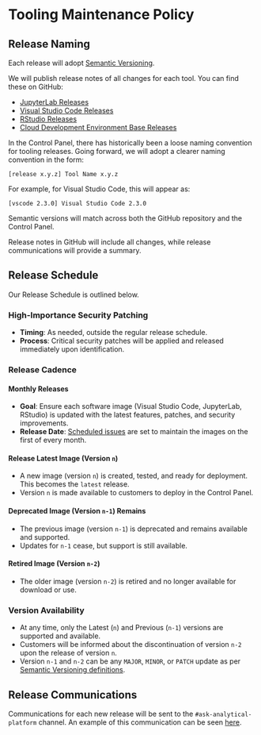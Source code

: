 # Tooling Maintenance Policy

## Release Naming

Each release will adopt [Semantic Versioning](https://semver.org).

We will publish release notes of all changes for each tool. You can find these on GitHub:

- [JupyterLab Releases](https://github.com/ministryofjustice/analytical-platform-jupyterlab/releases)
- [Visual Studio Code Releases](https://github.com/ministryofjustice/analytical-platform-visual-studio-code/releases)
- [RStudio Releases](https://github.com/ministryofjustice/analytical-platform-rstudio/releases)
- [Cloud Development Environment Base Releases](https://github.com/ministryofjustice/analytical-platform-jupyterlab/releases)

In the Control Panel, there has historically been a loose naming convention for tooling releases. Going forward, we will adopt a clearer naming convention in the form:

`[release x.y.z] Tool Name x.y.z`

For example, for Visual Studio Code, this will appear as:

`[vscode 2.3.0] Visual Studio Code 2.3.0`

Semantic versions will match across both the GitHub repository and the Control Panel.

Release notes in GitHub will include all changes, while release communications will provide a summary.

## Release Schedule
Our Release Schedule is outlined below.

### High-Importance Security Patching
- **Timing**: As needed, outside the regular release schedule.
- **Process**: Critical security patches will be applied and released immediately upon identification.

### Release Cadence

#### Monthly Releases
- **Goal**: Ensure each software image (Visual Studio Code, JupyterLab, RStudio) is updated with the latest features, patches, and security improvements.
- **Release Date**: [Scheduled issues](https://github.com/ministryofjustice/analytical-platform/blob/087fd6064ef4c1745543e3eee18806408dae0b2a/.github/workflows/schedule-issue-cloud-development-environment-base.yml#L6) are set to maintain the images on the first of every month.

#### Release Latest Image (Version `n`)
- A new image (version `n`) is created, tested, and ready for deployment. This becomes the `latest` release.
- Version `n` is made available to customers to deploy in the Control Panel.

#### Deprecated Image (Version `n-1`) Remains
- The previous image (version `n-1`) is deprecated and remains available and supported.
- Updates for `n-1` cease, but support is still available.

#### Retired Image (Version `n-2`)
- The older image (version `n-2`) is retired and no longer available for download or use.

### Version Availability
- At any time, only the Latest (`n`) and Previous (`n-1`) versions are supported and available.
- Customers will be informed about the discontinuation of version `n-2` upon the release of version `n`.
- Version `n-1` and `n-2` can be any `MAJOR`, `MINOR`, or `PATCH` update as per [Semantic Versioning definitions](https://semver.org/#summary).

## Release Communications
Communications for each new release will be sent to the `#ask-analytical-platform` channel. An example of this communication can be seen [here](https://mojdt.slack.com/archives/C4PF7QAJZ/p1759397923226149).
